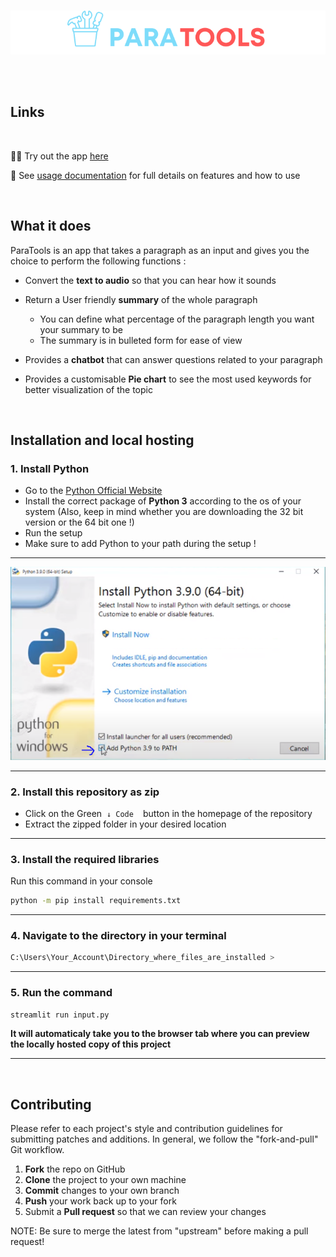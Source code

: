 <br/>

<p align="center">
  <img src="https://github.com/AlphaLaser/ParaTools/blob/921a519a39912a4aa855f2b2ad15ec7c8639fcf2/images/logo.png" />
</p>
<br/>
<br/>

## Links

<br/>

👨‍💻 Try out the app [here](https://share.streamlit.io/alphalaser/paratools/main/input.py)

📄 See [usage documentation](https://light-feeling-5c3.notion.site/Usage-documentation-919d7c6ab66d41c981319b9ab8a3a137) for full details on features and how to use  



<br/>

## What it does 

ParaTools is an app that takes a paragraph as an input and gives you the choice to perform the following functions :

- Convert the **text to audio** so that you can hear how it sounds

- Return a User friendly **summary** of the whole paragraph
  -  You can define what percentage of the paragraph length you want your summary to be
  - The summary is in bulleted form for ease of view
  
- Provides a **chatbot** that can answer questions related to your paragraph

- Provides a customisable **Pie chart** to see the most used keywords for better visualization of the topic  

<br/>

## Installation and local hosting


### 1. Install Python

- Go to the [Python Official Website](https://www.python.org/)
- Install the correct package of <b> Python 3</b> according to the os of your system (Also, keep in mind whether you are downloading the 32 bit version or the 64 bit one !)
- Run the setup
- Make sure to add Python to your path during the setup !
<hr/>

![Add Python to Path](https://github.com/AlphaLaser/Alpha-MeetScript/blob/054d238530a0e696f0228e9fd06be36a012f553d/python_install.PNG)

<hr/>

### 2. Install this repository as zip

- Click on the Green  &nbsp;` ↓ Code  `&nbsp; button in the homepage of the repository
- Extract the zipped folder in your desired location

<hr/>

### 3. Install the required libraries 

Run this command in your console 

```bash
python -m pip install requirements.txt
```

<hr/>

### 4. Navigate to the directory in your terminal 

```bash
C:\Users\Your_Account\Directory_where_files_are_installed >
```
<hr/>

### 5. Run the command

```bash
streamlit run input.py
```

**It will automaticaly take you to the browser tab where you can preview the locally hosted copy of this project**

<hr/>
<br/>

Contributing
------------

Please refer to each project's style and contribution guidelines for submitting patches and additions. In general, we follow the "fork-and-pull" Git workflow.

 1. **Fork** the repo on GitHub
 2. **Clone** the project to your own machine
 3. **Commit** changes to your own branch
 4. **Push** your work back up to your fork
 5. Submit a **Pull request** so that we can review your changes

NOTE: Be sure to merge the latest from "upstream" before making a pull request!
